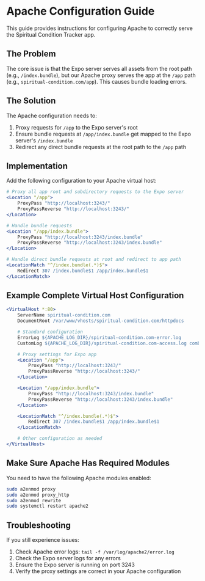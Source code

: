 # Apache Configuration Guide

This guide provides instructions for configuring Apache to correctly serve the Spiritual Condition Tracker app.

## The Problem

The core issue is that the Expo server serves all assets from the root path (e.g., `/index.bundle`), but our Apache proxy serves the app at the `/app` path (e.g., `spiritual-condition.com/app`). This causes bundle loading errors.

## The Solution

The Apache configuration needs to:
1. Proxy requests for `/app` to the Expo server's root
2. Ensure bundle requests at `/app/index.bundle` get mapped to the Expo server's `/index.bundle`
3. Redirect any direct bundle requests at the root path to the `/app` path

## Implementation

Add the following configuration to your Apache virtual host:

```apache
# Proxy all app root and subdirectory requests to the Expo server
<Location "/app">
    ProxyPass "http://localhost:3243/"
    ProxyPassReverse "http://localhost:3243/"
</Location>

# Handle bundle requests
<Location "/app/index.bundle">
    ProxyPass "http://localhost:3243/index.bundle"
    ProxyPassReverse "http://localhost:3243/index.bundle"
</Location>

# Handle direct bundle requests at root and redirect to app path
<LocationMatch "^/index.bundle(.*)$">
    Redirect 307 /index.bundle$1 /app/index.bundle$1
</LocationMatch>
```

## Example Complete Virtual Host Configuration

```apache
<VirtualHost *:80>
    ServerName spiritual-condition.com
    DocumentRoot /var/www/vhosts/spiritual-condition.com/httpdocs

    # Standard configuration
    ErrorLog ${APACHE_LOG_DIR}/spiritual-condition.com-error.log
    CustomLog ${APACHE_LOG_DIR}/spiritual-condition.com-access.log combined

    # Proxy settings for Expo app
    <Location "/app">
        ProxyPass "http://localhost:3243/"
        ProxyPassReverse "http://localhost:3243/"
    </Location>

    <Location "/app/index.bundle">
        ProxyPass "http://localhost:3243/index.bundle"
        ProxyPassReverse "http://localhost:3243/index.bundle"
    </Location>

    <LocationMatch "^/index.bundle(.*)$">
        Redirect 307 /index.bundle$1 /app/index.bundle$1
    </LocationMatch>

    # Other configuration as needed
</VirtualHost>
```

## Make Sure Apache Has Required Modules

You need to have the following Apache modules enabled:

```bash
sudo a2enmod proxy
sudo a2enmod proxy_http
sudo a2enmod rewrite
sudo systemctl restart apache2
```

## Troubleshooting

If you still experience issues:

1. Check Apache error logs: `tail -f /var/log/apache2/error.log`
2. Check the Expo server logs for any errors
3. Ensure the Expo server is running on port 3243
4. Verify the proxy settings are correct in your Apache configuration